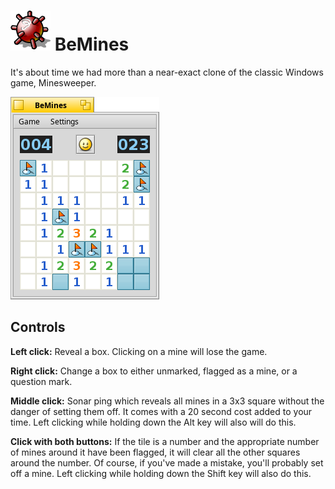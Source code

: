 # ![BeMines-icon](BeMines_icon.png "BeMines") BeMines

It's about time we had more than a near-exact clone of the classic Windows game, Minesweeper.

![BeMines](BeMines_screenshot.png "BeMines")

## Controls

**Left click:** Reveal a box. Clicking on a mine will lose the game.

**Right click:** Change a box to either unmarked, flagged as a mine, or a question mark.

**Middle click:** Sonar ping which reveals all mines in a 3x3 square without the danger of setting them off. It comes with a 20 second cost added to your time. Left clicking while holding down the Alt key will also will do this.

**Click with both buttons:** If the tile is a number and the appropriate number of mines around it have been flagged, it will clear all the other squares around the number. Of course, if you've made a mistake, you'll probably set off a mine. Left clicking while holding down the Shift key will also do this.
